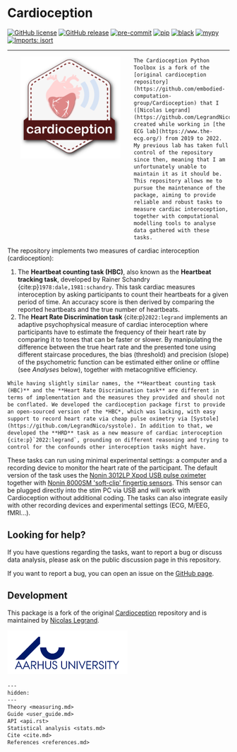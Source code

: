 # Cardioception

[![GitHub license](https://img.shields.io/github/license/LegrandNico/cardioception)](https://github.com/LegrandNico/cardioception/blob/master/LICENSE) [![GitHub release](https://img.shields.io/github/release/LegrandNico/cardioception)](https://github.com/LegrandNico/cardioception/releases/) [![pre-commit](https://img.shields.io/badge/pre--commit-enabled-brightgreen?logo=pre-commit&logoColor=white)](https://github.com/pre-commit/pre-commit) [![pip](https://badge.fury.io/py/cardioception.svg)](https://badge.fury.io/py/cardioception) [![black](https://img.shields.io/badge/code%20style-black-000000.svg)](https://github.com/psf/black) [![mypy](http://www.mypy-lang.org/static/mypy_badge.svg)](http://mypy-lang.org/) [![Imports: isort](https://img.shields.io/badge/%20imports-isort-%231674b1?style=flat&labelColor=ef8336)](https://pycqa.github.io/isort/)

---

<img src="https://raw.githubusercontent.com/LegrandNico/cardioception/master/docs/source/images/logo.png" align="left" alt="cardioception" height="230" HSPACE=30>

```{important}
The Cardioception Python Toolbox is a fork of the [original cardioception repository](https://github.com/embodied-computation-group/Cardioception) that I ([Nicolas Legrand](https://github.com/LegrandNico/)) created while working in [the ECG lab](https://www.the-ecg.org/) from 2019 to 2022. My previous lab has taken full control of the repository since then, meaning that I am unfortunately unable to maintain it as it should be. This repository allows me to pursue the maintenance of the package, aiming to provide reliable and robust tasks to measure cardiac interoception, together with computational modelling tools to analyse data gathered with these tasks.
```

The repository implements two measures of cardiac interoception (cardioception):

1. The **Heartbeat counting task (HBC)**, also known as the **Heartbeat tracking task**, developed by Rainer Schandry {cite:p}`1978:dale,1981:schandry`. This task cardiac measures interoception by asking participants to count their heartbeats for a given period of time. An accuracy score is then derived by comparing the reported heartbeats and the true number of heartbeats.
2. The **Heart Rate Discrimination task** {cite:p}`2022:legrand` implements an adaptive psychophysical measure of cardiac interoception where participants have to estimate the frequency of their heart rate by comparing it to tones that can be faster or slower. By manipulating the difference between the true heart rate and the presented tone using different staircase procedures, the bias (threshold) and precision (slope) of the psychometric function can be estimated either online or offline (see *Analyses* below), together with metacognitive efficiency.

```{note}
While having slightly similar names, the **Heartbeat counting task (HBC)** and the **Heart Rate Discrimination task** are different in terms of implementation and the measures they provided and should not be conflated. We developed the cardioception package first to provide an open-sourced version of the *HBC*, which was lacking, with easy support to record heart rate via cheap pulse oximetry via [Systole](https://github.com/LegrandNico/systole). In addition to that, we developed the **HRD** task as a new measure of cardiac interoception {cite:p}`2022:legrand`, grounding on different reasoning and trying to control for the confounds other interoception tasks might have.

```

These tasks can run using minimal experimental settings: a computer and a recording device to monitor the heart rate of the participant. The default version of the task uses the [Nonin 3012LP Xpod USB pulse oximeter](https://www.nonin.com/products/xpod/) together with [Nonin 8000SM 'soft-clip' fingertip sensors](https://www.nonin.com/products/8000s/). This sensor can be plugged directly into the stim PC via USB and will work with Cardioception without additional coding. The tasks can also integrate easily with other recording devices and experimental settings (ECG, M/EEG, fMRI...).

## Looking for help?

If you have questions regarding the tasks, want to report a bug or discuss data analysis, please ask on the public discussion page in this repository.

If you want to report a bug, you can open an issue on the [GitHub page](https://github.com/LegrandNico/cardioception).

## Development

This package is a fork of the original [Cardioception](https://github.com/embodied-computation-group/Cardioception) repository and is maintained by [Nicolas Legrand](https://github.com/LegrandNico).

<img src = "https://raw.githubusercontent.com/LegrandNico/Cardioception/master/docs/source/images/AU.png" height ="100">

```{toctree}
---
hidden:
---
Theory <measuring.md>
Guide <user_guide.md>
API <api.rst>
Statistical analysis <stats.md>
Cite <cite.md>
References <references.md>
```
